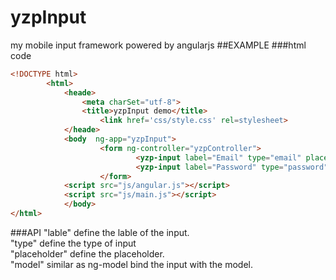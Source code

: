 # yzpInput
my mobile input framework powered by angularjs
##EXAMPLE
###html code
```html
<!DOCTYPE html>
        <html>
            <heade>
                <meta charSet="utf-8">
                <title>yzpInput demo</title>
		            <link href='css/style.css' rel=stylesheet>
            </heade>
            <body  ng-app="yzpInput">
                    <form ng-controller="yzpController">
                            <yzp-input label="Email" type="email" placeholder="邮箱（推荐Gmail）" model="form.email"></yzp-input>/* set the type of the input to email*/
                            <yzp-input label="Password" type="password" placeholder="密码（8-15字符）" model="form.password"></yzp-input>/*set the type of the input to password*/
                    </form>
            <script src="js/angular.js"></script>
            <script src="js/main.js"></script>
            </body>
</html>
```
###API
"lable" define the lable of the input.
<br>
"type"  define the type of input
<br>
"placeholder" define the placeholder.
<br>
"model" similar as ng-model bind the input with the model.
